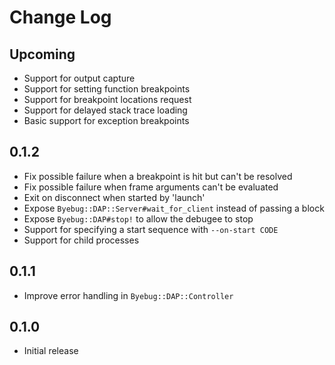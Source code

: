 # Change Log

## Upcoming

- Support for output capture
- Support for setting function breakpoints
- Support for breakpoint locations request
- Support for delayed stack trace loading
- Basic support for exception breakpoints

## 0.1.2

- Fix possible failure when a breakpoint is hit but can't be resolved
- Fix possible failure when frame arguments can't be evaluated
- Exit on disconnect when started by 'launch'
- Expose `Byebug::DAP::Server#wait_for_client` instead of passing a block
- Expose `Byebug::DAP#stop!` to allow the debugee to stop
- Support for specifying a start sequence with `--on-start CODE`
- Support for child processes

## 0.1.1

- Improve error handling in `Byebug::DAP::Controller`

## 0.1.0

- Initial release
